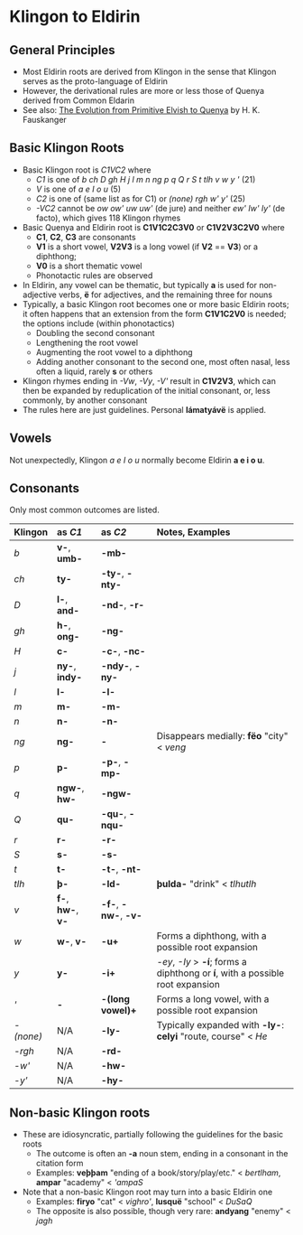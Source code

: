 # Klingon to Eldirin

## General Principles

+ Most Eldirin roots are derived from Klingon in the sense that Klingon serves as the proto-language of Eldirin
+ However, the derivational rules are more or less those of Quenya derived from Common Eldarin
+ See also: [The Evolution from Primitive Elvish to Quenya](folk.uib.no/hnohf/qevolution.pdf) by H. K. Fauskanger

## Basic Klingon Roots

+ Basic Klingon root is *C1VC2* where
  + *C1* is one of *b ch D gh H j l m n ng p q Q r S t tlh v w y '* (21)
  + *V* is one of *a e I o u* (5)
  + *C2* is one of (same list as for C1) or *(none) rgh w' y'* (25)
  + *-VC2* cannot be *ow ow' uw uw'* (de jure) and neither *ew' Iw' Iy'* (de facto), which gives 118 Klingon rhymes
+ Basic Quenya and Eldirin root is **C1V1C2C3V0** or **C1V2V3C2V0** where
  + **C1**, **C2**, **C3** are consonants
  + **V1** is a short vowel, **V2V3** is a long vowel (if **V2** == **V3**) or a diphthong; 
  + **V0** is a short thematic vowel
  + Phonotactic rules are observed
+ In Eldirin, any vowel can be thematic, but typically **a** is used for non-adjective verbs, **ë** for adjectives, and the remaining three for nouns
+ Typically, a basic Klingon root becomes one or more basic Eldirin roots; it often happens that an extension from the form **C1V1C2V0** is needed; the options include (within phonotactics)
  + Doubling the second consonant
  + Lengthening the root vowel
  + Augmenting the root vowel to a diphthong
  + Adding another consonant to the second one, most often nasal, less often a liquid, rarely **s** or others
+ Klingon rhymes ending in *-Vw*, *-Vy*, *-V'* result in **C1V2V3**, which can then be expanded by reduplication of the initial consonant, or, less commonly, by another consonant
+ The rules here are just guidelines. Personal **lámatyávë** is applied.

## Vowels

Not unexpectedly, Klingon *a e I o u* normally become Eldirin **a e i o u**.

## Consonants

Only most common outcomes are listed.

| Klingon | as *C1* | as *C2* | Notes, Examples |
|:---|:---|:---|:---|
| *b* | **v-**, **umb-** | **-mb-** | |
| *ch* | **ty-** | **-ty-**, **-nty-** | |
| *D* | **l-**, **and-** | **-nd-**, **-r-** | |
| *gh* | **h-**, **ong-** | **-ng-** | |
| *H* | **c-** | **-c-**, **-nc-** | |
| *j* | **ny-**, **indy-** | **-ndy-**, **-ny-** | |
| *l* | **l-** | **-l-** | |
| *m* | **m-** | **-m-** | |
| *n* | **n-** | **-n-** | |
| *ng* | **ng-** | **-** | Disappears medially: **fëo** "city" < *veng* |
| *p* | **p-** | **-p-**, **-mp-** | |
| *q* | **ngw-**, **hw-** | **-ngw-** | |
| *Q* | **qu-** | **-qu-**, **-nqu-** | |
| *r* | **r-** | **-r-** | |
| *S* | **s-** | **-s-** | |
| *t* | **t-** | **-t-**, **-nt-** | |
| *tlh* | **þ-** | **-ld-** | **þulda-** "drink" < *tlhutlh* |
| *v* | **f-**, **hw-**, **v-** | **-f-**, **-nw-**, **-v-** | |
| *w* | **w-**, **v-** | **-u+** | Forms a diphthong, with a possible root expansion  |
| *y* | **y-** | **-i+** | *-ey*, *-Iy* > **-í**; forms a diphthong or **í**, with a possible root expansion |
| *'* | **-** | **-(long vowel)+** | Forms a long vowel, with a possible root expansion |
| *-(none)* | N/A | **-ly-** | Typically expanded with **-ly-**: **celyi** "route, course" < *He* |
| *-rgh* | N/A | **-rd-** | |
| *-w'* | N/A | **-hw-** | |
| *-y'* | N/A | **-hy-** | |

## Non-basic Klingon roots

+ These are idiosyncratic, partially following the guidelines for the basic roots
  + The outcome is often an **-a** noun stem, ending in a consonant in the citation form
  + Examples: **veþþam** "ending of a book/story/play/etc." < *bertlham*, **ampar** "academy" < *'ampaS*
+ Note that a non-basic Klingon root may turn into a basic Eldirin one
  + Examples: **firyo** "cat" < *vighro'*, **lusquë** "school" < *DuSaQ*
  + The opposite is also possible, though very rare: **andyang** "enemy" < *jagh*
